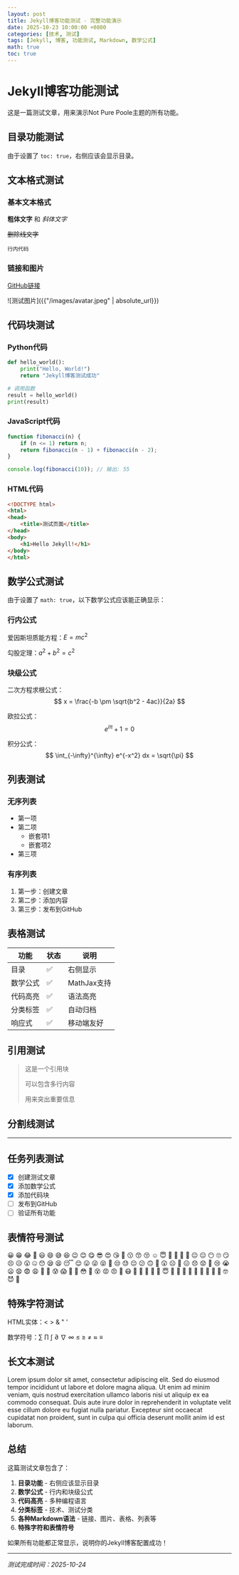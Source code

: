 ```yaml
---
layout: post
title: Jekyll博客功能测试 - 完整功能演示
date: 2025-10-23 10:00:00 +0800
categories: [技术, 测试]
tags: [Jekyll, 博客, 功能测试, Markdown, 数学公式]
math: true
toc: true
---
```


# Jekyll博客功能测试

这是一篇测试文章，用来演示Not Pure Poole主题的所有功能。

## 目录功能测试

由于设置了 `toc: true`，右侧应该会显示目录。

## 文本格式测试

### 基本文本格式

**粗体文字** 和 *斜体文字*

~~删除线文字~~

`行内代码`

### 链接和图片

[GitHub链接](https://github.com/LionKk99)

![测试图片]({{"/images/avatar.jpeg" | absolute_url}})

## 代码块测试

### Python代码
```python
def hello_world():
    print("Hello, World!")
    return "Jekyll博客测试成功"

# 调用函数
result = hello_world()
print(result)
```

### JavaScript代码
```javascript
function fibonacci(n) {
    if (n <= 1) return n;
    return fibonacci(n - 1) + fibonacci(n - 2);
}

console.log(fibonacci(10)); // 输出: 55
```

### HTML代码
```html
<!DOCTYPE html>
<html>
<head>
    <title>测试页面</title>
</head>
<body>
    <h1>Hello Jekyll!</h1>
</body>
</html>
```

## 数学公式测试

由于设置了 `math: true`，以下数学公式应该能正确显示：

### 行内公式
爱因斯坦质能方程：$E = mc^2$

勾股定理：$a^2 + b^2 = c^2$

### 块级公式

二次方程求根公式：
$$
x = \frac{-b \pm \sqrt{b^2 - 4ac}}{2a}
$$

欧拉公式：
$$
e^{i\pi} + 1 = 0
$$

积分公式：
$$
\int_{-\infty}^{\infty} e^{-x^2} dx = \sqrt{\pi}
$$

## 列表测试

### 无序列表
- 第一项
- 第二项
  - 嵌套项1
  - 嵌套项2
- 第三项

### 有序列表
1. 第一步：创建文章
2. 第二步：添加内容
3. 第三步：发布到GitHub

## 表格测试

| 功能 | 状态 | 说明 |
|------|------|------|
| 目录 | ✅ | 右侧显示 |
| 数学公式 | ✅ | MathJax支持 |
| 代码高亮 | ✅ | 语法高亮 |
| 分类标签 | ✅ | 自动归档 |
| 响应式 | ✅ | 移动端友好 |

## 引用测试

> 这是一个引用块
> 
> 可以包含多行内容
> 
> 用来突出重要信息

## 分割线测试

---

## 任务列表测试

- [x] 创建测试文章
- [x] 添加数学公式
- [x] 添加代码块
- [ ] 发布到GitHub
- [ ] 验证所有功能

## 表情符号测试

😀 😁 😂 🤣 😃 😄 😅 😆 😉 😊 😋 😎 😍 😘 🥰 😗 😙 😚 ☺️ 😇 🤗 🤩 🤔 🤨 😐 😑 😶 🙄 😏 😣 😥 😮 🤐 😯 😪 😫 😴 😌 😛 😜 😝 🤤 😒 😓 😔 😕 🙃 🤑 😲 ☹️ 🙁 😖 😞 😟 😤 😢 😭 😦 😧 😨 😩 🤯 😬 😰 😱 🥵 🥶 😳 🤪 😵 😡 😠 🤬 😷 🤒 🤕 🤢 🤮 🤧 😇 🤠 🤡 🥳 🥴 🥺 🤥 🤫 🤭 🧐 🤓 😈 👿

## 特殊字符测试

HTML实体：&lt; &gt; &amp; &quot; &#39;

数学符号：∑ ∏ ∫ ∂ ∇ ∞ ≤ ≥ ≠ ≈ ≡

## 长文本测试

Lorem ipsum dolor sit amet, consectetur adipiscing elit. Sed do eiusmod tempor incididunt ut labore et dolore magna aliqua. Ut enim ad minim veniam, quis nostrud exercitation ullamco laboris nisi ut aliquip ex ea commodo consequat. Duis aute irure dolor in reprehenderit in voluptate velit esse cillum dolore eu fugiat nulla pariatur. Excepteur sint occaecat cupidatat non proident, sunt in culpa qui officia deserunt mollit anim id est laborum.

## 总结

这篇测试文章包含了：

1. **目录功能** - 右侧应该显示目录
2. **数学公式** - 行内和块级公式
3. **代码高亮** - 多种编程语言
4. **分类标签** - 技术、测试分类
5. **各种Markdown语法** - 链接、图片、表格、列表等
6. **特殊字符和表情符号**

如果所有功能都正常显示，说明你的Jekyll博客配置成功！

---

*测试完成时间：2025-10-24*
